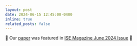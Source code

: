 ```yaml
---
layout: post
date: 2024-06-15 12:45:00-0400
inline: true
related_posts: false
---
```


:star2: Our [paper](https://www.tandfonline.com/doi/full/10.1080/24725854.2023.2223246) was featured in [ISE Magazine June 2024 Issue](https://www.iise.org/isemagazine/Issue.aspx?IssueMonth=06&IssueYear=2024) :star2: